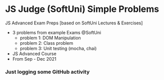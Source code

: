 # JS Judge (SoftUni) Simple Problems
JS Advanced Exam Preps [based on SoftUni Lectures &amp; Exercises]
 - 3 problems from example Exams @SoftUni
    - problem 1: DOM Manipulation
    - problem 2: Class problem
    - problem 3: Unit testing (mocha, chai)
 - JS Advanced Course
 - From Sep - Dec 2021
 
### Just logging some GitHub activity
